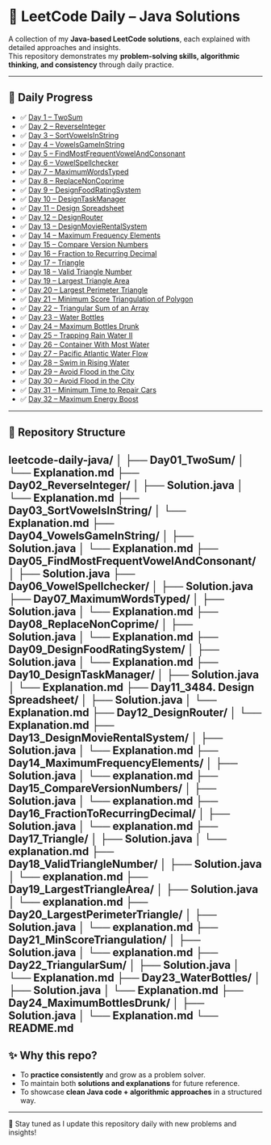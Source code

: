 # 🚀 LeetCode Daily – Java Solutions

A collection of my **Java-based LeetCode solutions**, each explained with detailed approaches and insights.  
This repository demonstrates my **problem-solving skills, algorithmic thinking, and consistency** through daily practice.  

---

## 📅 Daily Progress

- ✅ [Day 1 – TwoSum](Day01_TwoSum/Explanation.md)
- ✅ [Day 2 – ReverseInteger](Day02_ReverseInteger/Explanation.md)
- ✅ [Day 3 – SortVowelsInString](Day03_SortVowelsInString/Explanation.md)
- ✅ [Day 4 – VowelsGameInString](Day04_VowelsGameInString/Explanation.md)
- ✅ [Day 5 – FindMostFrequentVowelAndConsonant](Day05_FindMostFrequentVowelAndConsonant/)
- ✅ [Day 6 – VowelSpellchecker](Day06_VowelSpellchecker/)
- ✅ [Day 7 – MaximumWordsTyped](Day07_MaximumWordsTyped/Explanation.md)
- ✅ [Day 8 – ReplaceNonCoprime](Day08_ReplaceNonCoprime/Explanation.md)
- ✅ [Day 9 – DesignFoodRatingSystem](Day09_DesignFoodRatingSystem/Explanation.md)
- ✅ [Day 10 – DesignTaskManager](Day10_DesignTaskManager/Explanation.md)
- ✅ [Day 11 – Design Spreadsheet](Day11_Design_Spreadsheet/Explanation.md)
- ✅ [Day 12 – DesignRouter](Day12_DesignRouter/Explanation.md)
- ✅ [Day 13 – DesignMovieRentalSystem](Day13_DesignMovieRentalSystem/Explanation.md)
- ✅ [Day 14 – Maximum Frequency Elements](Day14_MaximumFrequencyElements/explanation.md)
- ✅ [Day 15 – Compare Version Numbers](Day15_CompareVersionNumbers/explanation.md)
- ✅ [Day 16 – Fraction to Recurring Decimal](Day16_FractionToRecurringDecimal/explanation.md)
- ✅ [Day 17 – Triangle](Day17_Triangle/explanation.md)
- ✅ [Day 18 – Valid Triangle Number](Day18_ValidTriangleNumber/explanation.md)
- ✅ [Day 19 – Largest Triangle Area](Day19_LargestTriangleArea/explanation.md)
- ✅ [Day 20 – Largest Perimeter Triangle](Day20_LargestPerimeterTriangle/explanation.md)
- ✅ [Day 21 – Minimum Score Triangulation of Polygon](Day21_MinScoreTriangulation/explanation.md)  
- ✅ [Day 22 – Triangular Sum of an Array](Day22_TriangularSum/Explanation.md)
- ✅ [Day 23 – Water Bottles](Day23_WaterBottles/Explanation.md)
- ✅ [Day 24 – Maximum Bottles Drunk](Day24_MaximumBottlesDrunk/Explanation.md)
- ✅ [Day 25 – Trapping Rain Water II](Day25_TrapRainWaterII/Explanation.md)
- ✅ [Day 26 – Container With Most Water](Day26_ContainerWithMostWater/explanation.md)
- ✅ [Day 27 – Pacific Atlantic Water Flow](Day27_PacificAtlanticWaterFlow/Explanation.md)
- ✅ [Day 28 – Swim in Rising Water](Day28_SwimInRisingWater/Explanation.md)
- ✅ [Day 29 – Avoid Flood in the City](Day29_AvoidFloodInTheCity/Explanation.md)
- ✅ [Day 30 – Avoid Flood in the City](Day30_AvoidFloodInTheCity/Explanation.md)
- ✅ [Day 31 – Minimum Time to Repair Cars](Day31_MinimumTimeToRepairCars/Explanation.md)
- ✅ [Day 32 – Maximum Energy Boost](Day32_MaximumEnergyBoost/Explanation.md)










---

## 📌 Repository Structure

leetcode-daily-java/
│
├── Day01_TwoSum/
│   └── Explanation.md
├── Day02_ReverseInteger/
│   ├── Solution.java
│   └── Explanation.md
├── Day03_SortVowelsInString/
│   └── Explanation.md
├── Day04_VowelsGameInString/
│   ├── Solution.java
│   └── Explanation.md
├── Day05_FindMostFrequentVowelAndConsonant/
│   ├── Solution.java
├── Day06_VowelSpellchecker/
│   ├── Solution.java
├── Day07_MaximumWordsTyped/
│   ├── Solution.java
│   └── Explanation.md
├── Day08_ReplaceNonCoprime/
│   ├── Solution.java
│   └── Explanation.md
├── Day09_DesignFoodRatingSystem/
│   ├── Solution.java
│   └── Explanation.md
├── Day10_DesignTaskManager/
│   ├── Solution.java
│   └── Explanation.md
├── Day11_3484. Design Spreadsheet/
│   ├── Solution.java
│   └── Explanation.md
├── Day12_DesignRouter/
│   └── Explanation.md
├── Day13_DesignMovieRentalSystem/
│   ├── Solution.java
│   └── Explanation.md
├── Day14_MaximumFrequencyElements/
│   ├── Solution.java
│   └── explanation.md
├── Day15_CompareVersionNumbers/
│   ├── Solution.java
│   └── explanation.md
├── Day16_FractionToRecurringDecimal/
│   ├── Solution.java
│   └── explanation.md
├── Day17_Triangle/
│   ├── Solution.java
│   └── explanation.md
├── Day18_ValidTriangleNumber/
│   ├── Solution.java
│   └── explanation.md
├── Day19_LargestTriangleArea/
│   ├── Solution.java
│   └── explanation.md
├── Day20_LargestPerimeterTriangle/
│   ├── Solution.java
│   └── explanation.md
├── Day21_MinScoreTriangulation/
│   ├── Solution.java
│   └── explanation.md
├── Day22_TriangularSum/
│   ├── Solution.java
│   └── Explanation.md
├── Day23_WaterBottles/
│   ├── Solution.java
│   └── Explanation.md
├── Day24_MaximumBottlesDrunk/
│   ├── Solution.java
│   └── Explanation.md
└── README.md
---

## ✨ Why this repo?

- To **practice consistently** and grow as a problem solver.  
- To maintain both **solutions and explanations** for future reference.  
- To showcase **clean Java code + algorithmic approaches** in a structured way.  

---

🔔 Stay tuned as I update this repository daily with new problems and insights!
